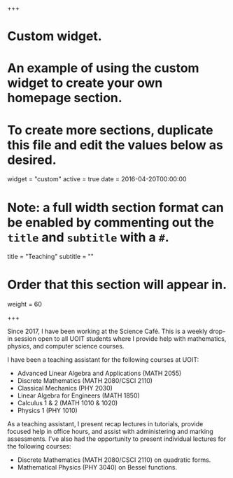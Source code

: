 +++
# Custom widget.
# An example of using the custom widget to create your own homepage section.
# To create more sections, duplicate this file and edit the values below as desired.
widget = "custom"
active = true
date = 2016-04-20T00:00:00

# Note: a full width section format can be enabled by commenting out the `title` and `subtitle` with a `#`.
title = "Teaching"
subtitle = ""

# Order that this section will appear in.
weight = 60

+++


Since 2017, I have been working at the Science Caf&eacute;. This is a weekly drop-in session open to all UOIT students where I provide help with mathematics, physics, and computer science courses.

I have been a teaching assistant for the following courses at UOIT:

* Advanced Linear Algebra and Applications (MATH 2055)
* Discrete Mathematics (MATH 2080/CSCI 2110)
* Classical Mechanics (PHY 2030)
* Linear Algebra for Engineers (MATH 1850)
* Calculus 1 & 2 (MATH 1010 & 1020)
* Physics 1 (PHY 1010)

As a teaching assistant, I present recap lectures in tutorials, provide focused help in office hours, and assist with administering and marking assessments.
I've also had the opportunity to present individual lectures for the following courses:

* Discrete Mathematics (MATH 2080/CSCI 2110) on quadratic forms.
* Mathematical Physics (PHY 3040) on Bessel functions.
